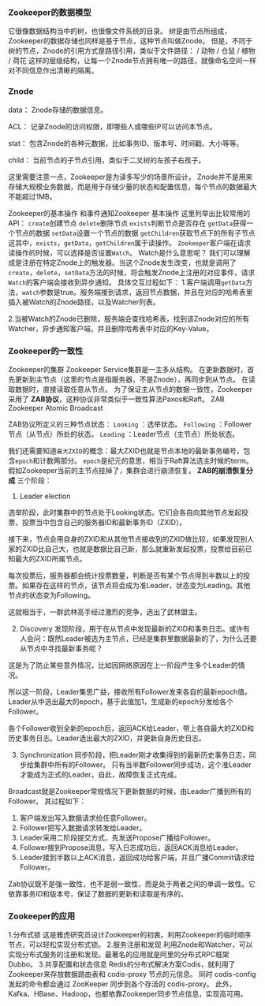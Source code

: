### Zookeeper的数据模型

它很像数据结构当中的树，也很像文件系统的目录。
树是由节点所组成，Zookeeper的数据存储也同样是基于节点，这种节点叫做Znode。
但是，不同于树的节点，Znode的引用方式是路径引用，类似于文件路径：
/ 动物 / 仓鼠
/ 植物 / 荷花
这样的层级结构，让每一个Znode节点拥有唯一的路径，就像命名空间一样对不同信息作出清晰的隔离。

### Znode
data：
Znode存储的数据信息。

ACL：
记录Znode的访问权限，即哪些人或哪些IP可以访问本节点。

stat：
包含Znode的各种元数据，比如事务ID、版本号、时间戳、大小等等。

child：
当前节点的子节点引用，类似于二叉树的左孩子右孩子。

这里需要注意一点，Zookeeper是为读多写少的场景所设计。
Znode并不是用来存储大规模业务数据，而是用于存储少量的状态和配置信息，每个节点的数据最大不能超过1MB。

Zookeeper的基本操作 和事件通知Zookeeper 基本操作
这里列举出比较常用的API：
`create`创建节点
`delete`删除节点
`exists`判断节点是否存在
`getData`获得一个节点的数据
`setData`设置一个节点的数据
`getChildren`获取节点下的所有子节点
这其中，`exists`，`getData`，`getChildren`属于读操作。
`Zookeeper`客户端在请求读操作的时候，可以选择是否设置`Watch`。
Watch是什么意思呢？
我们可以理解成是注册在特定Znode上的触发器。当这个Znode发生改变，也就是调用了`create`，`delete`，`setData`方法的时候，将会触发Znode上注册的对应事件，请求`Watch`的客户端会接收到异步通知。
具体交互过程如下：
1.客户端调用`getData`方法，`watch`参数是true。服务端接到请求，返回节点数据，并且在对应的哈希表里插入被Watch的Znode路径，以及Watcher列表。

2.当被Watch的Znode已删除，服务端会查找哈希表，找到该Znode对应的所有Watcher，异步通知客户端，并且删除哈希表中对应的Key-Value。

### Zookeeper的一致性
Zookeeper的集群
Zookeeper Service集群是一主多从结构。
在更新数据时，首先更新到主节点（这里的节点是指服务器，不是Znode），再同步到从节点。
在读取数据时，直接读取任意从节点。
为了保证主从节点的数据一致性，Zookeeper采用了 **ZAB协议**，这种协议非常类似于一致性算法Paxos和Raft。
ZAB Zookeeper Atomic Broadcast

ZAB协议所定义的三种节点状态：
`Looking` ：选举状态。
`Following` ：Follower节点（从节点）所处的状态。
`Leading` ：Leader节点（主节点）所处状态。

我们还需要知道`最大ZXID`的概念：最大ZXID也就是节点本地的最新事务编号，包含`epoch`和计数两部分。
`epoch`是纪元的意思，相当于Raft算法选主时候的term。
假如Zookeeper当前的主节点挂掉了，集群会进行崩溃恢复。
**ZAB的崩溃恢复分成** 三个阶段：
1. Leader election

选举阶段，此时集群中的节点处于Looking状态。它们会各自向其他节点发起投票，投票当中包含自己的服务器ID和最新事务ID（ZXID）。

接下来，节点会用自身的ZXID和从其他节点接收到的ZXID做比较，如果发现别人家的ZXID比自己大，也就是数据比自己新，那么就重新发起投票，投票给目前已知最大的ZXID所属节点。

每次投票后，服务器都会统计投票数量，判断是否有某个节点得到半数以上的投票。如果存在这样的节点，该节点将会成为准Leader，状态变为Leading。其他节点的状态变为Following。

这就相当于，一群武林高手经过激烈的竞争，选出了武林盟主。

2. Discovery
发现阶段，用于在从节点中发现最新的ZXID和事务日志。或许有人会问：既然Leader被选为主节点，已经是集群里数据最新的了，为什么还要从节点中寻找最新事务呢？

这是为了防止某些意外情况，比如因网络原因在上一阶段产生多个Leader的情况。

所以这一阶段，Leader集思广益，接收所有Follower发来各自的最新epoch值。Leader从中选出最大的epoch，基于此值加1，生成新的epoch分发给各个Follower。

各个Follower收到全新的epoch后，返回ACK给Leader，带上各自最大的ZXID和历史事务日志。Leader选出最大的ZXID，并更新自身历史日志。

3. Synchronization
同步阶段，把Leader刚才收集得到的最新历史事务日志，同步给集群中所有的Follower。
只有当半数Follower同步成功，这个准Leader才能成为正式的Leader。自此，故障恢复正式完成。

Broadcast就是Zookeeper常规情况下更新数据的时候，由Leader广播到所有的Follower。
其过程如下：
1. 客户端发出写入数据请求给任意Follower。
2. Follower把写入数据请求转发给Leader。
3. Leader采用二阶段提交方式，先发送Propose广播给Follower。
4. Follower接到Propose消息，写入日志成功后，返回ACK消息给Leader。
5. Leader接到半数以上ACK消息，返回成功给客户端，并且广播Commit请求给Follower。

Zab协议既不是强一致性，也不是弱一致性，而是处于两者之间的单调一致性。它依靠事务ID和版本号，保证了数据的更新和读取是有序的。


### Zookeeper的应用
1.分布式锁
这是雅虎研究员设计Zookeeper的初衷。利用Zookeeper的临时顺序节点，可以轻松实现分布式锁。
2.服务注册和发现
利用Znode和Watcher，可以实现分布式服务的注册和发现。最著名的应用就是阿里的分布式RPC框架Dubbo。
3.共享配置和状态信息
Redis的分布式解决方案Codis，就利用了Zookeeper来存放数据路由表和 codis-proxy 节点的元信息。
同时 codis-config 发起的命令都会通过 ZooKeeper 同步到各个存活的 codis-proxy。
此外，Kafka、HBase、Hadoop，也都依靠Zookeeper同步节点信息，实现高可用。
